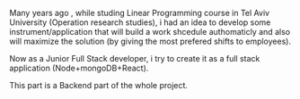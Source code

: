 Many years ago , while studing Linear Programming course in Tel Aviv University (Operation research studies),
i had an idea to develop some instrument/application that will build a work shcedule authomaticly and also 
will maximize the solution (by giving the most prefered shifts to employees). 

Now as a Junior Full Stack developer, i try to create it as a full stack application (Node+mongoDB+React). 

This part is a Backend part of the whole project. 


